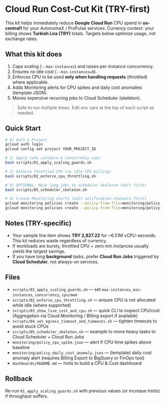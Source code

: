 # Cloud Run Cost-Cut Kit (TRY-first)

This kit helps immediately reduce **Google Cloud Run** CPU spend in **us-central1** for your AutonomaX / ProPulse services. 
Currency context: your billing shows **Turkish Lira (TRY)** totals. Targets below optimize usage, not exchange rates.

## What this kit does
1) Caps scaling (`--max-instances`) and raises per-instance concurrency.
2) Ensures no idle cost (`--min-instances=0`).
3) Enforces CPU to be used **only when handling requests** (throttled) where applicable.
4) Adds Monitoring alerts for CPU spikes and daily cost anomalies (template JSON).
5) Moves expensive recurring jobs to Cloud Scheduler (skeleton).

> Safe to run multiple times. Edit env vars at the top of each script as needed.

## Quick Start
```bash
# 0) Auth & Project
gcloud auth login
gcloud config set project YOUR_PROJECT_ID

# 1) Apply safe instance & concurrency caps
bash scripts/01_apply_scaling_guards.sh

# 2) Enforce throttled CPU (no idle CPU billing)
bash scripts/02_enforce_cpu_throttling.sh

# 3) OPTIONAL: Move long jobs to scheduler skeleton (edit first)
bash scripts/05_scheduler_skeleton.sh

# 4) Create Monitoring alerts (edit notification channels first)
gcloud monitoring policies create --policy-from-file=monitoring/policy_cpu_spike.json
gcloud monitoring policies create --policy-from-file=monitoring/policy_daily_cost_anomaly.json
```

## Notes (TRY-specific)
- Your sample line item shows **TRY 2,827.22** for ~6.51M vCPU-seconds. This kit reduces waste regardless of currency.
- If workloads are bursty, throttled CPU + zero min instances usually yields the largest savings.
- If you have long **background** tasks, prefer **Cloud Run Jobs** triggered by **Cloud Scheduler**, not always-on services.

## Files
- `scripts/01_apply_scaling_guards.sh` — set `max-instances`, `min-instances`, `concurrency`, `cpu/mem`
- `scripts/02_enforce_cpu_throttling.sh` — ensure CPU is not allocated while idle (where supported)
- `scripts/03_show_live_cost_and_cpu.sh` — quick CLI to inspect CPU/cost (Aggregation via Cloud Monitoring / Billing export if available)
- `scripts/04_set_egress_timeout_and_timeouts.sh` — tighten timeouts to avoid stuck CPUs
- `scripts/05_scheduler_skeleton.sh` — example to move heavy tasks to Cloud Scheduler + Cloud Run Jobs
- `monitoring/policy_cpu_spike.json` — alert if CPU time spikes above baseline
- `monitoring/policy_daily_cost_anomaly.json` — (template) daily cost anomaly alert (requires Billing Export to BigQuery or FinOps tool)
- `dashboards/README.md` — hints to build a CPU & Cost dashboard

## Rollback
Re-run `01_apply_scaling_guards.sh` with previous values (or increase limits) if throughput suffers.

